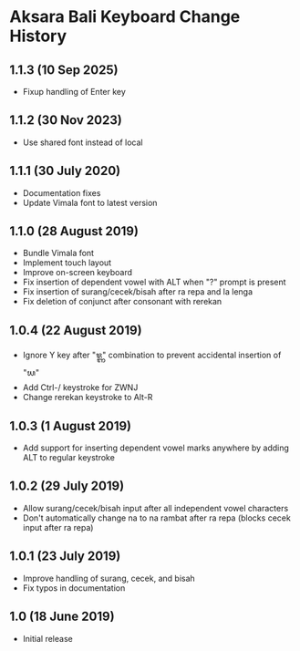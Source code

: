 Aksara Bali Keyboard Change History
===========================================

1.1.3 (10 Sep 2025)
--------------------
* Fixup handling of Enter key

1.1.2 (30 Nov 2023)
--------------------
* Use shared font instead of local

1.1.1 (30 July 2020)
--------------------
* Documentation fixes
* Update Vimala font to latest version

1.1.0 (28 August 2019)
----------------------

* Bundle Vimala font
* Implement touch layout
* Improve on-screen keyboard
* Fix insertion of dependent vowel with ALT when "?" prompt is present
* Fix insertion of surang/cecek/bisah after ra repa and la lenga
* Fix deletion of conjunct after consonant with rerekan

1.0.4 (22 August 2019)
----------------------

* Ignore Y key after "ᬚ᭄ᬜ" combination to prevent accidental insertion of "ᬬ"
* Add Ctrl-/ keystroke for ZWNJ
* Change rerekan keystroke to Alt-R

1.0.3 (1 August 2019)
---------------------

* Add support for inserting dependent vowel marks anywhere by adding ALT to regular keystroke

1.0.2 (29 July 2019)
--------------------

* Allow surang/cecek/bisah input after all independent vowel characters
* Don't automatically change na to na rambat after ra repa (blocks cecek input after ra repa)

1.0.1 (23 July 2019)
--------------------

* Improve handling of surang, cecek, and bisah
* Fix typos in documentation

1.0 (18 June 2019)
------------------

* Initial release

